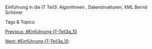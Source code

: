 Einführung in die IT
Teil3:
Algorithmen , Datenstrukturen,
XML
Bernd Schöner

   Tags & Topics:
   

[Previous: #Einführung-IT-Teil3a_10](Einführung-IT-Teil3a_10.md)

[Next: #Einführung-IT-Teil3a_10](Einführung-IT-Teil3a_10.md)